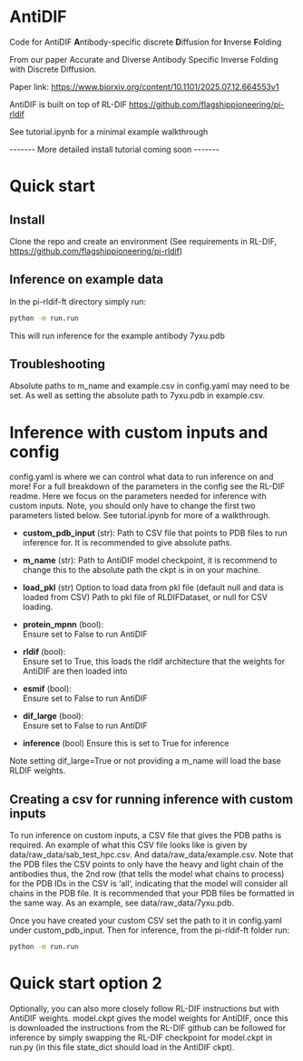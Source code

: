 
# AntiDIF
Code for AntiDIF **A**ntibody-specific discrete **D**iffusion for **I**nverse **F**olding

From our paper Accurate and Diverse Antibody Specific Inverse Folding with Discrete Diffusion.

Paper link: https://www.biorxiv.org/content/10.1101/2025.07.12.664553v1


AntiDIF is built on top of RL-DIF https://github.com/flagshippioneering/pi-rldif

See tutorial.ipynb for a minimal example walkthrough

------- More detailed install tutorial coming soon -------

# Quick start 

## Install 
Clone the repo and create an environment (See requirements in RL-DIF, https://github.com/flagshippioneering/pi-rldif)

## Inference on example data
In the pi-rldif-ft directory simply run: 

```bash
python -m run.run
``` 
This will run inference for the example antibody 7yxu.pdb

## Troubleshooting
Absolute paths to m_name and example.csv in config.yaml may need to be set. As well as setting the absolute path to 7yxu.pdb in example.csv.

# Inference with custom inputs and config

config.yaml is where we can control what data to run inference on and more! 
For a full breakdown of the parameters in the config see the RL-DIF readme. Here we focus on the parameters needed for inference with custom inputs. Note, you should only have to change the first two parameters listed below. 
See tutorial.ipynb for more of a walkthrough.

- **custom_pdb_input** (str): 
  Path to CSV file that points to PDB files to run inference for. It is recommended to give absolute paths.

- **m_name** (str):
  Path to AntiDIF model checkpoint, it is recommend to change this to the absolute path the ckpt is in on your machine. 

- **load_pkl** (str)
  Option to load data from pkl file (default null and data is loaded from CSV)
  Path to pkl file of RLDIFDataset, or null for CSV loading.


- **protein_mpnn** (bool):  
  Ensure set to False to run AntiDIF

- **rldif** (bool):  
  Ensure set to True, this loads the rldif architecture that the weights for AntiDIF are then loaded into

- **esmif** (bool):  
  Ensure set to False to run AntiDIF

- **dif_large** (bool):  
  Ensure set to False to run AntiDIF

- **inference** (bool)
  Ensure this is set to True for inference

Note setting dif_large=True or not providing a m_name will load the base RLDIF weights.

## Creating a csv for running inference with custom inputs
 
To run inference on custom inputs, a CSV file that gives the PDB paths is required.
An example of what this CSV file looks like is given by data/raw_data/sab_test_hpc.csv. And data/raw_data/example.csv. Note that the PDB files the CSV points to only have the heavy and light chain of the antibodies thus, the 2nd row (that tells the model what chains to process) for the PDB IDs in the CSV is ‘all‘, indicating that the model will consider all chains in the PDB file. It is recommended that your PDB files be formatted in the same way. As an example, see data/raw_data/7yxu.pdb.

Once you have created your custom CSV set the path to it in config.yaml under custom_pdb_input. Then for inference, from the pi-rldif-ft folder run:

```bash
python -m run.run
``` 
 

# Quick start option 2
Optionally, you can also more closely follow RL-DIF instructions but with AntiDIF weights. model.ckpt gives the model weights for AntiDIF, once this is downloaded the instructions from the RL-DIF github can be followed for inference by simply swapping the RL-DIF checkpoint for model.ckpt in run.py (in this file state_dict should load in the AntiDIF ckpt).

